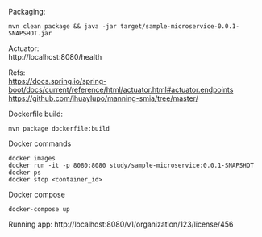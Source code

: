 Packaging: <br>
```
mvn clean package && java -jar target/sample-microservice-0.0.1-
SNAPSHOT.jar
```

Actuator: <br>
http://localhost:8080/health

Refs:<br>
https://docs.spring.io/spring-boot/docs/current/reference/html/actuator.html#actuator.endpoints
https://github.com/ihuaylupo/manning-smia/tree/master/

Dockerfile build:<br>
```
mvn package dockerfile:build
```

Docker commands
```
docker images
docker run -it -p 8080:8080 study/sample-microservice:0.0.1-SNAPSHOT
docker ps
docker stop <container_id>
```

Docker compose
```
docker-compose up
```

Running app:
http://localhost:8080/v1/organization/123/license/456